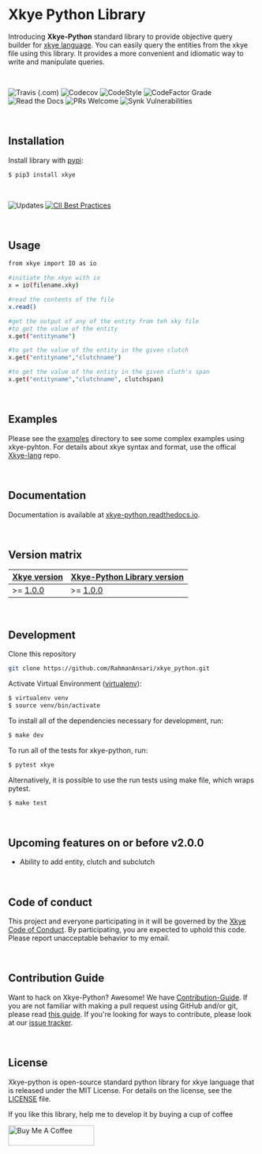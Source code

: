 # Xkye Python Library

Introducing **Xkye-Python** standard library to provide objective query builder for [xkye language](https://github.com/RahmanAnsari/xkye-lang). You can easily query the entities from the xkye file using this library. It provides a more convenient and idiomatic way to write and manipulate queries.

</br>

![Travis (.com)](https://img.shields.io/travis/com/RahmanAnsari/xkye_python?style=for-the-badge&labelColor=000000)
![Codecov](https://img.shields.io/codecov/c/github/RahmanAnsari/xkye_python?style=for-the-badge&labelColor=000000)
![CodeStyle](https://img.shields.io/badge/code%20style-black-black?style=for-the-badge&labelColor=000000)
![CodeFactor Grade](https://img.shields.io/codefactor/grade/github/RahmanAnsari/xkye_python?style=for-the-badge&labelColor=000000)
![Read the Docs](https://img.shields.io/readthedocs/xkye-python?style=for-the-badge&labelColor=000000)
![PRs Welcome](https://img.shields.io/badge/PRs-welcome-brightgreen.svg?style=for-the-badge&labelColor=000000)
![Synk Vulnerabilities](https://img.shields.io/snyk/vulnerabilities/github/rahmanansari/xkye_python?style=for-the-badge)

</br>

## Installation

Install library with [pypi](https://pypi.org/):

```sh
$ pip3 install xkye
```

</br>


![Updates](https://pyup.io/repos/github/RahmanAnsari/xkye_python/shield.svg?style=for-the-badge)
[![CII Best Practices](https://bestpractices.coreinfrastructure.org/projects/4953/badge)](https://bestpractices.coreinfrastructure.org/projects/4953)

</br>

## Usage
```sh
from xkye import IO as io

#initiate the xkye with io
x = io(filename.xky)

#read the contents of the file
x.read()

#get the output of any of the entity from teh xky file
#to get the value of the entity
x.get("entityname")

#to get the value of the entity in the given clutch
x.get("entityname","clutchname")

#to get the value of the entity in the given cluth's span
x.get("entityname","clutchname", clutchspan)
```

</br>

## Examples
Please see the [examples](examples) directory to see some complex examples using xkye-pyhton. For details about xkye syntax and format, use the offical [Xkye-lang](https://github.com/RahmanAnsari/xkye-lang) repo.

</br>

## Documentation
Documentation is available at [xkye-python.readthedocs.io](https://xkye-python.readthedocs.io/en/latest/).

</br>

## Version matrix

| [Xkye version](https://github.com/RahmanAnsari/xkye-lang) | [Xkye-Python Library version](https://github.com/RahmanAnsari/xkye_python)    |
| --------------------- | --------------------------- |
| >= [1.0.0](https://github.com/RahmanAnsari/xkye-lang/releases/tag/v1.0.0)               | >= [1.0.0](https://github.com/RahmanAnsari/xkye_python/releases/tag/v1.0.0)                      |

</br>

## Development
Clone this repository
```sh
git clone https://github.com/RahmanAnsari/xkye_python.git
```

Activate Virtual Environment ([virtualenv](https://pypi.org/project/virtualenv/)):

```sh
$ virtualenv venv
$ source venv/bin/activate
```

To install all of the dependencies necessary for development, run:
```sh
$ make dev
```

To run all of the tests for xkye-python, run:

```sh
$ pytest xkye
```

Alternatively, it is possible to use the run tests using make file, which wraps pytest.
```sh
$ make test
```

</br>

## Upcoming features on or before v2.0.0
- Ability to add entity, clutch and subclutch

</br>

## Code of conduct
This project and everyone participating in it will be governed by the [Xkye Code of Conduct](CODE_OF_CONDUCT.md). By participating, you are expected to uphold this code. Please report unacceptable behavior to my email.

</br>

## Contribution Guide
Want to hack on Xkye-Python? Awesome! We have [Contribution-Guide](CONTRIBUTING.md). If you are not familiar with making a pull request using GitHub and/or git, please read [this guide](https://docs.github.com/en/github/collaborating-with-pull-requests/proposing-changes-to-your-work-with-pull-requests/about-pull-requests). If you're looking for ways to contribute, please look at our [issue tracker](https://github.com/RahmanAnsari/xkye_python/issues).

</br>

## License
Xkye-python is open-source standard python library for xkye language that is released under the MIT License. For details on the license, see the [LICENSE](LICENSE) file.

If you like this library, help me to develop it by buying a cup of coffee

<a href="https://www.buymeacoffee.com/rahmanansari" target="_blank"><img src="https://cdn.buymeacoffee.com/buttons/default-orange.png" align="center"  alt="Buy Me A Coffee" height="41" width="174"></a>

